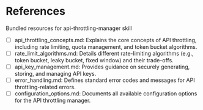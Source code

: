 # References

Bundled resources for api-throttling-manager skill

- [ ] api_throttling_concepts.md: Explains the core concepts of API throttling, including rate limiting, quota management, and token bucket algorithms.
- [ ] rate_limit_algorithms.md: Details different rate-limiting algorithms (e.g., token bucket, leaky bucket, fixed window) and their trade-offs.
- [ ] api_key_management.md: Provides guidance on securely generating, storing, and managing API keys.
- [ ] error_handling.md: Defines standard error codes and messages for API throttling-related errors.
- [ ] configuration_options.md: Documents all available configuration options for the API throttling manager.
